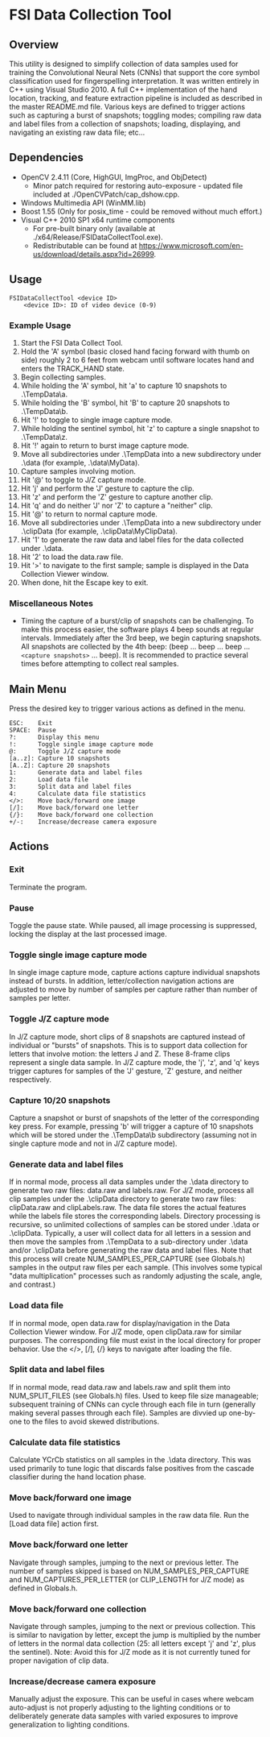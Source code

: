 FSI Data Collection Tool
========================

Overview
--------
This utility is designed to simplify collection of data samples used for training the Convolutional Neural Nets (CNNs) that support the core symbol classification used for fingerspelling interpretation.  It was written entirely in C++ using Visual Studio 2010.  A full C++ implementation of the hand location, tracking, and feature extraction pipeline is included as described in the master README.md file.  Various keys are defined to trigger actions such as capturing a burst of snapshots; toggling modes; compiling raw data and label files from a collection of snapshots; loading, displaying, and navigating an existing raw data file; etc...


Dependencies
------------
- OpenCV 2.4.11 (Core, HighGUI, ImgProc, and ObjDetect)
  - Minor patch required for restoring auto-exposure - updated file included at ./OpenCVPatch/cap_dshow.cpp.
- Windows Multimedia API (WinMM.lib)
- Boost 1.55 (Only for posix_time - could be removed without much effort.)
- Visual C++ 2010 SP1 x64 runtime components
  - For pre-built binary only (available at ./x64/Release/FSIDataCollectTool.exe).
  - Redistributable can be found at https://www.microsoft.com/en-us/download/details.aspx?id=26999.


Usage
-----
    FSIDataCollectTool <device ID>
        <device ID>: ID of video device (0-9)

### Example Usage
1. Start the FSI Data Collect Tool.
2. Hold the 'A' symbol (basic closed hand facing forward with thumb on side) roughly 2 to 6 feet from webcam until software locates hand and enters the TRACK_HAND state.
3. Begin collecting samples.
  1. While holding the 'A' symbol, hit 'a' to capture 10 snapshots to .\TempData\a.
  2. While holding the 'B' symbol, hit 'B' to capture 20 snapshots to .\TempData\b.
  3. Hit '!' to toggle to single image capture mode.
  4. While holding the sentinel symbol, hit 'z' to capture a single snapshot to .\TempData\z.
  5. Hit '!' again to return to burst image capture mode.
4. Move all subdirectories under .\TempData into a new subdirectory under .\data (for example, .\data\MyData).
5. Capture samples involving motion.
  1. Hit '@' to toggle to J/Z capture mode.
  2. Hit 'j' and perform the 'J' gesture to capture the clip.
  3. Hit 'z' and perform the 'Z' gesture to capture another clip.
  4. Hit 'q' and do neither 'J' nor 'Z' to capture a "neither" clip.
  5. Hit '@' to return to normal capture mode.
6. Move all subdirectories under .\TempData into a new subdirectory under .\clipData (for example, .\clipData\MyClipData).
7. Hit '1' to generate the raw data and label files for the data collected under .\data.
8. Hit '2' to load the data.raw file.
9. Hit '>' to navigate to the first sample; sample is displayed in the Data Collection Viewer window.
10. When done, hit the Escape key to exit.

### Miscellaneous Notes
- Timing the capture of a burst/clip of snapshots can be challenging.  To make this process easier, the software plays 4 beep sounds at regular intervals.  Immediately after the 3rd beep, we begin capturing snapshots.  All snapshots are collected by the 4th beep: (beep ... beep ... beep ... `<capture snapshots>` ... beep).  It is recommended to practice several times before attempting to collect real samples.


Main Menu
---------
Press the desired key to trigger various actions as defined in the menu.

    ESC:    Exit
    SPACE:  Pause
    ?:      Display this menu
    !:      Toggle single image capture mode
    @:      Toggle J/Z capture mode
    [a..z]: Capture 10 snapshots
    [A..Z]: Capture 20 snapshots
    1:      Generate data and label files
    2:      Load data file
    3:      Split data and label files
    4:      Calculate data file statistics
    </>:    Move back/forward one image
    [/]:    Move back/forward one letter
    {/}:    Move back/forward one collection
    +/-:    Increase/decrease camera exposure


Actions
-------
### Exit
Terminate the program.

### Pause
Toggle the pause state.  While paused, all image processing is suppressed, locking the display at the last processed image.

### Toggle single image capture mode
In single image capture mode, capture actions capture individual snapshots instead of bursts.  In addition, letter/collection navigation actions are adjusted to move by number of samples per capture rather than number of samples per letter.

### Toggle J/Z capture mode
In J/Z capture mode, short clips of 8 snapshots are captured instead of individual or "bursts" of snapshots.  This is to support data collection for letters that involve motion: the letters J and Z.  These 8-frame clips represent a single data sample.  In J/Z capture mode, the 'j', 'z', and 'q' keys trigger captures for samples of the 'J' gesture, 'Z' gesture, and neither respectively.

### Capture 10/20 snapshots
Capture a snapshot or burst of snapshots of the letter of the corresponding key press.  For example, pressing 'b' will trigger a capture of 10 snapshots which will be stored under the .\TempData\b subdirectory (assuming not in single capture mode and not in J/Z capture mode).

### Generate data and label files
If in normal mode, process all data samples under the .\data directory to generate two raw files: data.raw and labels.raw.  For J/Z mode, process all clip samples under the .\clipData directory to generate two raw files: clipData.raw and clipLabels.raw.  The data file stores the actual features while the labels file stores the corresponding labels.  Directory processing is recursive, so unlimited collections of samples can be stored under .\data or .\clipData.  Typically, a user will collect data for all letters in a session and then move the samples from .\TempData to a sub-directory under .\data and/or .\clipData before generating the raw data and label files.
Note that this process will create NUM_SAMPLES_PER_CAPTURE (see Globals.h) samples in the output raw files per each sample.  (This involves some typical "data multiplication" processes such as randomly adjusting the scale, angle, and contrast.)

### Load data file
If in normal mode, open data.raw for display/navigation in the Data Collection Viewer window.  For J/Z mode, open clipData.raw for similar purposes.  The corresponding file must exist in the local directory for proper behavior.  Use the </>, [/], {/} keys to navigate after loading the file.

### Split data and label files
If in normal mode, read data.raw and labels.raw and split them into NUM_SPLIT_FILES (see Globals.h) files.  Used to keep file size manageable; subsequent training of CNNs can cycle through each file in turn (generally making several passes through each file).  Samples are divvied up one-by-one to the files to avoid skewed distributions.

### Calculate data file statistics
Calculate YCrCb statistics on all samples in the .\data directory.  This was used primarily to tune logic that discards false positives from the cascade classifier during the hand location phase.

### Move back/forward one image
Used to navigate through individual samples in the raw data file.  Run the [Load data file] action first.

### Move back/forward one letter
Navigate through samples, jumping to the next or previous letter.  The number of samples skipped is based on NUM_SAMPLES_PER_CAPTURE and NUM_CAPTURES_PER_LETTER (or CLIP_LENGTH for J/Z mode) as defined in Globals.h.

### Move back/forward one collection
Navigate through samples, jumping to the next or previous collection.  This is similar to navigation by letter, except the jump is multiplied by the number of letters in the normal data collection (25: all letters except 'j' and 'z', plus the sentinel).
Note: Avoid this for J/Z mode as it is not currently tuned for proper navigation of clip data.

### Increase/decrease camera exposure
Manually adjust the exposure.  This can be useful in cases where webcam auto-adjust is not properly adjusting to the lighting conditions or to deliberately generate data samples with varied exposures to improve generalization to lighting conditions.
